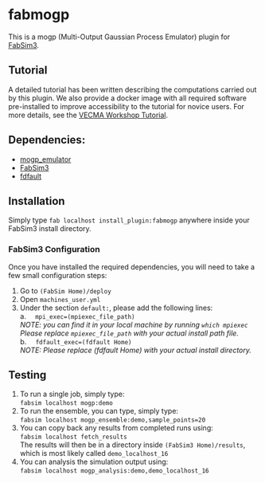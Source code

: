 # fabmogp

This is a mogp (Multi-Output Gaussian Process Emulator) plugin for [FabSim3](https://github.com/djgroen/FabSim3.git).

## Tutorial

A detailed tutorial has been written describing the computations carried out
by this plugin. We also provide a docker image with all required software
pre-installed to improve accessibility to the tutorial for novice users.
For more details, see the [VECMA Workshop Tutorial](https://github.com/alan-turing-institute/vecma_workshop_tutorial). 

## Dependencies:

* [mogp_emulator](https://www.github.com/alan-turing-institute/mogp-emulator)
* [FabSim3](https://github.com/djgroen/FabSim3)
* [fdfault](https://www.github.com/edaub/fdfault)

## Installation

Simply type `fab localhost install_plugin:fabmogp` anywhere inside your FabSim3 install directory.

### FabSim3 Configuration
Once you have installed the required dependencies, you will need to take a few small configuration steps:
1. Go to `(FabSim Home)/deploy`
2. Open `machines_user.yml`
3. Under the section `default:`, please add the following lines:
   <br/> a. `  mpi_exec=(mpiexec_file_path)`
   <br/> _NOTE: you can find it in your local machine by running `which mpiexec` 
   <br/> Please replace `mpiexec_file_path` with your actual install path file._
   <br/> b. `  fdfault_exec=(fdfault Home)`
   <br/> _NOTE: Please replace (fdfault Home) with your actual install directory._
  
## Testing

1. To run a single job, simply type: 
   <br/> `fabsim localhost mogp:demo`
2. To run the ensemble, you can type, simply type: 
   <br/> `fabsim localhost mogp_ensemble:demo,sample_points=20`
3. You can copy back any results from completed runs using:
   <br/> `fabsim localhost fetch_results`
   <br/> The results will then be in a directory inside `(FabSim3 Home)/results`, which is most likely called `demo_localhost_16`
4. You can analysis the simulation output using:
   <br/> `fabsim localhost mogp_analysis:demo,demo_localhost_16`
